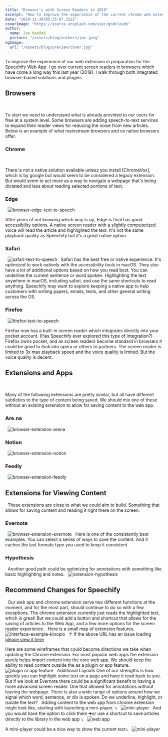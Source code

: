 ```yaml
---
title: "Browser's with Screen Readers in 2019"
excerpt: "How to improve the experience of the current chrome web extension in preparation for the Speechify Web App"
date: "2019-11-30T05:35:07.322Z"
coverImage: "https://source.unsplash.com/user/gndclouds"
author:
  name: Joe Haddad
  picture: "/assets/blog/authors/joe.jpeg"
ogImage:
  url: "/assets/blog/preview/cover.jpg"
---
```


To improve the experience of our web extension in preparation for the Speechify Web App. I go over current screen readers in browsers which have come a long way this last year (2019). I walk through both integrated browser-based solutions and plugins.
&nbsp;

## Browsers

&nbsp;

To start we need to understand what is already provided to our users for free at a system level. Some browsers are adding speech-to-text services to expand their reader views for reducing the noise from new articles. Below is an example of what mainstream browsers and os native browsers offer.
&nbsp;

### Chrome

&nbsp;

There is not a native solution available unless you install [ChromeVox], which is by google but would seem to be considered a legacy extension. But would seem to act more as a way to navigate a webpage that's being dictated and less about reading selected portions of text.
&nbsp;

### Edge

&nbsp;
![browser-edge-text-to-speech](/img/speechify/browser-edge-text-to-speech.jpeg)
&nbsp;

After years of not knowing which way is up, Edge is final has good accessibility options. A native screen reader with a slightly computerized voice will read the article and highlighted the text. It's not the same playback quality as Speechify but it's a great native option.
&nbsp;

### Safari

&nbsp;
![safari-text-to-speech](/img/speechify/browser-safari-text-to-speech.jpeg)
&nbsp;
Safari has the best free or native experience. It's optimized to work natively with the accessibility tools in macOS. They also have a lot of additional options based on how you read best. You can underline the current sentence or word spoken. Highlighting the text anywhere in macOS, including safari, and use the same shortcuts to read anything. Speechify may want to explore keeping a native app to help customers with writing papers, emails, texts, and other general writing across the OS.
&nbsp;

### Firefox

&nbsp;
![firefox-text-to-speech](/img/speechify/browser-firefox-text-to-speech.jpeg)
&nbsp;

Firefox now has a built-in screen reader which integrates directly into your pocket account. (Has Speechify ever explored this type of integration?) Firefox owns pocket, and as screen readers become standard in browsers it could be good to look into opera or others to partners. The screen reader is limited to 3x max playback speed and the voice quality is limited. But the voice quality is decent.
&nbsp;

## Extensions and Apps

&nbsp;

Many of the following extensions are pretty similar, but all have different subtleties to the type of content being saved. We should mix one of these without an existing extension to allow for saving content to the web app.
&nbsp;

### Are.na

&nbsp;
![browser-extension-arena](/img/speechify/browser-extension-arena.jpeg)
&nbsp;

### Notion

&nbsp;
![browser-extension-notion](/img/speechify/browser-extension-notion.jpeg)
&nbsp;

### Feedly

&nbsp;
![browser-extension-feedly](/img/speechify/browser-extension-feedly.jpeg)
&nbsp;

## Extensions for Viewing Content

&nbsp;
These extensions are close to what we could aim to build. Something that allows for saving content and reading it right there on the screen.
&nbsp;

### Evernote

&nbsp;
![browser-extension-evernote](/img/speechify/browser-extension-evernote.jpeg)
&nbsp;
Here is one of the consistently best examples. You can select a series of ways to save the content. And it caches the last formate type you used to keep it consistent.
&nbsp;

### Hypothesis

&nbsp;
Another good path could be optimizing for annotations with something like basic highlighting and notes.
&nbsp;
![extension-hypothesis](/img/speechify/browser-extension-hypothesis.jpeg)
&nbsp;

## Recommend Changes for Speechify

&nbsp;
Our web app and chrome extension serve two different functions at the moment, and for the most part, should continue to do so with a few exceptions. The chrome extension currently just reads the highlighted text, which is great! But we could add a button and shortcut that allows for the saving of articles to the Web App, and a few more options for the screen reader experience.
&nbsp;
Here is a small map of extension features.
&nbsp;
![interface-example-kinopio](/img/speechify/interface-example-kinopio.jpeg)
&nbsp;
↑ If the above URL has an issue loading [please view it here](https://kinopio.club/speechify-chrome-extension-OIo4Y-YOuKRafQiDKPfpQ)
&nbsp;

Here are some wireframes that could become directions we take when updating the Chrome extension. For most popular web apps the extension purely helps import content into the core web app. We should keep the ability to read content outside the as a plugin or app feature.
&nbsp;
![plugin or app feature](/img/speechify/69935E8D-4E88-4695-8588-A62D4DD1A5A4.jpeg)
&nbsp;
Additional Layouts
One of our strengths is how quickly you can highlight some text on a page and have it read back to you. But if we look at Evernote there could be a significant benefit to having a more advanced screen reader. One that allowed for annotations without leaving the webpage. There is also a wide range of options around how we signal which word, sentence, or div is spoken. Do we underline, highlight, or isolate the text?
&nbsp;
Adding content to the web app from chrome extension might look like, starting with launching a mini-player. ⤵
&nbsp;
![mini-player](/img/speechify/33378D1D-6C57-417D-B380-64B1611E46EC.jpeg)
&nbsp;
And you would have the option to click them ➕or use a shortcut to save articles directly to the library in the web app ⤵
&nbsp;
![web app](/img/speechify/C74014E1-A877-4161-A309-09119D7337E4.jpeg)
&nbsp;

A mini-player could be a nice way to show the current text⤵
&nbsp;
![mini-player](/img/speechify/394B2A4B-5FBC-453C-9290-2725A8C3F609.jpeg)
